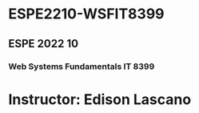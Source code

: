 # ESPE2210-WSFIT8399
## ESPE 2022 10 
### Web Systems Fundamentals  IT 8399

# Instructor: Edison Lascano
